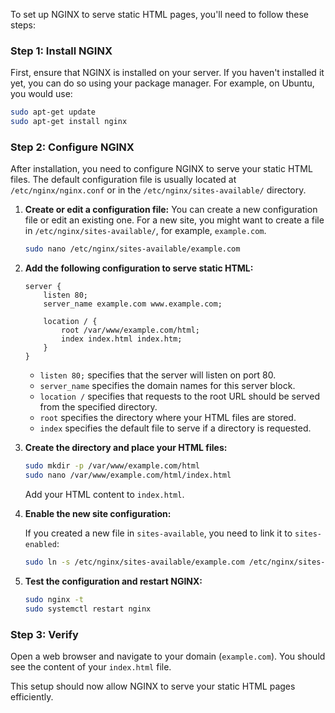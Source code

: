 To set up NGINX to serve static HTML pages, you'll need to follow these steps:

### Step 1: Install NGINX

First, ensure that NGINX is installed on your server. If you haven't installed it yet, you can do so using your package manager. For example, on Ubuntu, you would use:

```bash
sudo apt-get update
sudo apt-get install nginx
```

### Step 2: Configure NGINX

After installation, you need to configure NGINX to serve your static HTML files. The default configuration file is usually located at `/etc/nginx/nginx.conf` or in the `/etc/nginx/sites-available/` directory.

1. **Create or edit a configuration file:**
   You can create a new configuration file or edit an existing one. For a new site, you might want to create a file in `/etc/nginx/sites-available/`, for example, `example.com`.

   ```bash
   sudo nano /etc/nginx/sites-available/example.com
   ```

2. **Add the following configuration to serve static HTML:**

   ```nginx
   server {
       listen 80;
       server_name example.com www.example.com;

       location / {
           root /var/www/example.com/html;
           index index.html index.htm;
       }
   }
   ```

   - `listen 80;` specifies that the server will listen on port 80.
   - `server_name` specifies the domain names for this server block.
   - `location /` specifies that requests to the root URL should be served from the specified directory.
   - `root` specifies the directory where your HTML files are stored.
   - `index` specifies the default file to serve if a directory is requested.

3. **Create the directory and place your HTML files:**

   ```bash
   sudo mkdir -p /var/www/example.com/html
   sudo nano /var/www/example.com/html/index.html
   ```

   Add your HTML content to `index.html`.

4. **Enable the new site configuration:**

   If you created a new file in `sites-available`, you need to link it to `sites-enabled`:

   ```bash
   sudo ln -s /etc/nginx/sites-available/example.com /etc/nginx/sites-enabled/
   ```

5. **Test the configuration and restart NGINX:**

   ```bash
   sudo nginx -t
   sudo systemctl restart nginx
   ```

### Step 3: Verify

Open a web browser and navigate to your domain (`example.com`). You should see the content of your `index.html` file.

This setup should now allow NGINX to serve your static HTML pages efficiently.

